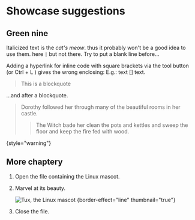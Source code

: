 # Showcase suggestions 

## Green nine

Italicized text is the *cat's meow*.
thus it probably won't be a good idea to use them. here `|` but not there.
Try to put a blank line before...

Adding a hyperlink for inline code with square brackets via the tool button (or Ctrl + L ) gives the wrong enclosing: E.g.: text [] text.

> This is a blockquote

...and after a blockquote.

> Dorothy followed her through many of the beautiful rooms in her castle.
>
>> The Witch bade her clean the pots and kettles and sweep the floor and keep the fire fed with wood.
>
{style="warning"}

## More chaptery 

1. Open the file containing the Linux mascot.
2. Marvel at its beauty.

   ![Tux, the Linux mascot](/assets/tux.png) {border-effect="line" thumbnail="true"}

3. Close the file. 

<tabs>
<tab>
<title>
Tab 1
</title>
</tab>
<tab>
<title>
Tab 2
</title>
</tab>
</tabs>







